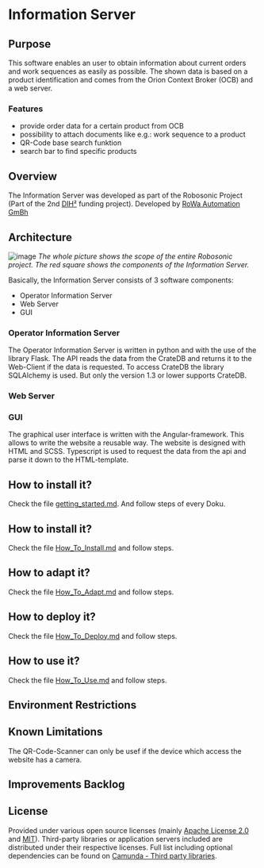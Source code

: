 # Information Server

## Purpose
This software enables an user to obtain information about current orders and work sequences as easily as possible. The shown data is based on a product identification and comes from the Orion Context Broker (OCB) and a web server.

### Features
  - provide order data for a certain product from OCB
  - possibility to attach documents like e.g.: work sequence to a product
  - QR-Code base search funktion
  - search bar to find specific products

## Overview
The Information Server was developed as part of the Robosonic Project (Part of the 2nd [DIH²](http://www.dih-squared.eu/) funding project). Developed by [RoWa Automation GmBh](https://www.rowa-automation.at/)

## Architecture

![image](https://user-images.githubusercontent.com/102011176/175545443-489eeeb5-7f34-4d03-aa02-6bf11b5d22fd.png)
*The whole picture shows the scope of the entire Robosonic project. The red square shows the components of the Information Server.*

Basically, the Information Server consists of 3 software components:
  - Operator Information Server
  - Web Server
  - GUI

### Operator Information Server
  The Operator Information Server is written in python and with the use of the library Flask.
  The API reads the data from the CrateDB and returns it to the Web-Client if the data is requested. To access CrateDB the library SQLAlchemy is used. But only the version 1.3 or lower supports CrateDB.


### Web Server

### GUI
  The graphical user interface is written with the Angular-framework. This allows to write the website a reusable way. The website is designed with HTML and SCSS. Typescript is used to request the data from the api and parse it down to the HTML-template.
  

## How to install it?

Check the file [getting_started.md](/docs/getting_started.md). And follow steps of every Doku.

## How to install it?

Check the file [How_To_Install.md](/docs/How_To_Install.md) and follow steps.

## How to adapt it?

Check the file [How_To_Adapt.md](/docs/How_To_Adapt.md) and follow steps.

## How to deploy it?

Check the file [How_To_Deploy.md](/docs/How_To_Deploy.md) and follow steps.

## How to use it?

Check the file [How_To_Use.md](/docs/How_To_Use.md) and follow steps.

## Environment Restrictions
  

## Known Limitations
  The QR-Code-Scanner can only be usef if the device which access the website has a camera.


## Improvements Backlog

## License
Provided under various open source licenses (mainly [Apache License 2.0](http://www.apache.org/licenses/LICENSE-2.0.html) and [MIT](http://opensource.org/licenses/MIT)). Third-party libraries or application servers included are distributed under their respective licenses. Full list including optional dependencies can be found on [Camunda - Third party libraries](https://docs.camunda.org/manual/7.15/introduction/third-party-libraries/).
